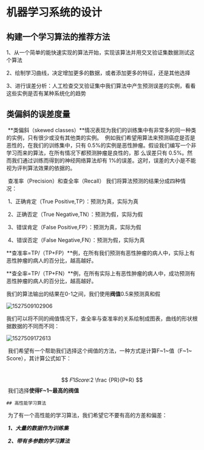 # 机器学习系统的设计

## 构建一个学习算法的推荐方法

1、从一个简单的能快速实现的算法开始，实现该算法并用交叉验证集数据测试这个算法

2、绘制学习曲线，决定增加更多的数据，或者添加更多的特征，还是其他选择

3、进行误差分析：人工检查交叉验证集中我们算法中产生预测误差的实例，看看这些实例是否有某种系统化的趋势



## 类偏斜的误差度量

​	**类偏斜（skewed classes）**情况表现为我们的训练集中有非常多的同一种类的实例，只有很少或没有其他类的实例。  例如我们希望用算法来预测癌症是否是恶性的，在我们的训练集中，只有 0.5%的实例是恶性肿瘤。假设我们编写一个非学习而来的算法，在所有情况下都预测肿瘤是良性的，那 么误差只有 0.5%。然而我们通过训练而得到的神经网络算法却有 1%的误差。这时，误差的大小是不能视为评判算法效果的依据的。 

​	 查准率（Precision）和查全率（Recall） 我们将算法预测的结果分成四种情况： 

​		1、正确肯定（True Positive,TP）：预测为真，实际为真  

​		2、正确否定（True Negative,TN）：预测为假，实际为假  

​		3、错误肯定（False Positive,FP）：预测为真，实际为假  

​		4、错误否定（False Negative,FN）：预测为假，实际为真   



​	**查准率=TP/（TP+FP）**例，在所有我们预测有恶性肿瘤的病人中，实际上有恶性肿瘤的病人的百分比，越高越好。  

​	**查全率=TP/（TP+FN）**例，在所有实际上有恶性肿瘤的病人中，成功预测有恶性肿瘤的病人的百分比，越高越好。  	



​	我们的算法输出的结果在0-1之间，我们使用**阀值**0.5来预测真和假

![1527509102906](C:\Users\langb\AppData\Local\Temp\1527509102906.png)



​	我们可以将不同的阀值情况下，查全率与查准率的关系绘制成图表，曲线的形状根据数据的不同而不同：

![1527509172613](C:\Users\langb\AppData\Local\Temp\1527509172613.png)

​	我们希望有一个帮助我们选择这个阀值的方法，一种方式是计算F~1~值（F~1~ Score），其计算公式如下：



​	
$$
𝐹1𝑆𝑐𝑜𝑟𝑒:2 \frac {PR}{P+R}
$$
​	我们选择**使得F~1~最高的阀值**





	## 高性能学习算法

​	为了有一个高性能的学习算法，我们希望它不要有高的方差和偏差：

​	***1、大量的数据作为训练集***

​	***2、带有多参数的学习算法***





